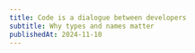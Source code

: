 ```yaml
---
title: Code is a dialogue between developers
subtitle: Why types and names matter
publishedAt: 2024-11-10
---
```

